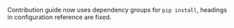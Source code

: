 Contribution guide now uses dependency groups for `pip install`, headings in configuration reference are fixed.
